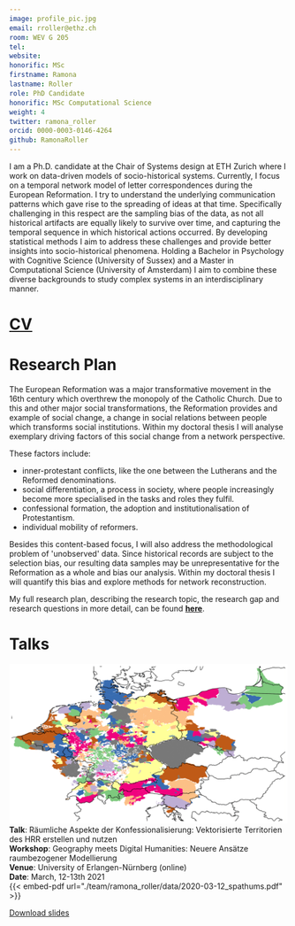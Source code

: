 ```yaml
---
image: profile_pic.jpg
email: rroller@ethz.ch
room: WEV G 205
tel:
website:
honorific: MSc
firstname: Ramona
lastname: Roller
role: PhD Candidate
honorific: MSc Computational Science
weight: 4
twitter: ramona_roller
orcid: 0000-0003-0146-4264
github: RamonaRoller
---
```


I am a Ph.D. candidate at the Chair of Systems design at ETH Zurich where I work on data-driven models of socio-historical systems.
Currently, I focus on a temporal network model of letter correspondences during the European Reformation.
I try to understand the underlying communication patterns which gave rise to the spreading of ideas at that time.
Specifically challenging in this respect are the sampling bias of the data, as not all historical artifacts are equally likely to survive over time, and capturing the temporal sequence in which historical actions occurred.
By developing statistical methods I aim to address these challenges and provide better insights into socio-historical phenomena.
Holding a Bachelor in Psychology with Cognitive Science (University of Sussex) and a Master in Computational Science (University of Amsterdam) I aim to combine these diverse backgrounds to study complex systems in an interdisciplinary manner.

# [CV](data/CV.pdf)


# Research Plan
The European Reformation was a major transformative movement in the 16th century which overthrew the monopoly of the Catholic Church. Due to this and other major social transformations, the Reformation provides and example of social change, a change in social relations between people which transforms social institutions. Within my doctoral thesis I will analyse exemplary driving factors of this social change from a network perspective.

These factors include:
- inner-protestant conflicts, like the one between the Lutherans and the Reformed denominations.
- social differentiation, a process in society, where people increasingly become more specialised in the tasks and roles they fulfil.
- confessional formation, the adoption and institutionalisation of Protestantism.
- individual mobility of reformers.

Besides this content-based focus, I will also address the methodological problem of 'unobserved' data. Since historical records are subject to the selection bias, our resulting data samples may be unrepresentative for the Reformation as a whole and bias our analysis. Within my doctoral thesis I will quantify this bias and explore methods for network reconstruction.

My full research plan, describing the research topic, the research gap and research questions in more detail, can be found <a href="data/RR_research_plan">**here**</a>.


# Talks
![map](data/map_polys.png) 
**Talk**: Räumliche Aspekte der Konfessionalisierung: Vektorisierte Territorien des HRR erstellen und nutzen<br>
**Workshop**: Geography meets Digital Humanities: Neuere Ansätze raumbezogener Modellierung<br>
**Venue**: University of Erlangen-Nürnberg (online)<br>
**Date**: March, 12-13th 2021<br>
{{< embed-pdf url="./team/ramona_roller/data/2020-03-12_spathums.pdf" >}}
<div style='display:flex'><a href="data/2020-03-12_spathums.pdf"><span class='btn' >Download slides</span></a></div>